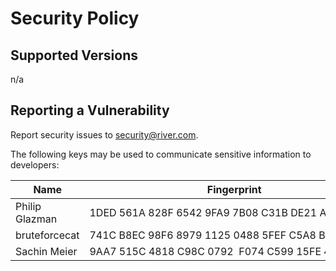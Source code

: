 # Security Policy

## Supported Versions

n/a

## Reporting a Vulnerability

Report security issues to security@river.com.

The following keys may be used to communicate sensitive information to developers:

| Name | Fingerprint |
|------|-------------|
| Philip Glazman | 1DED 561A 828F 6542 9FA9  7B08 C31B DE21 A1C0 170D |
| bruteforcecat | 741C B8EC 98F6 8979 1125  0488 5FEF C5A8 B4A2 E122 |
| Sachin Meier | 9AA7 515C 4818 C98C 0792  F074 C599 15FE 4B6D 6276 |
